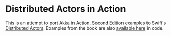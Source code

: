 # Distributed Actors in Action

This is an attempt to port [Akka in Action, Second Edition](https://www.manning.com/books/akka-in-action-second-edition) examples to Swift's [Distributed Actors](https://github.com/apple/swift-distributed-actors/).
Examples from the book are also [available here](https://github.com/franciscolopezsancho/akka-topics) in code.
